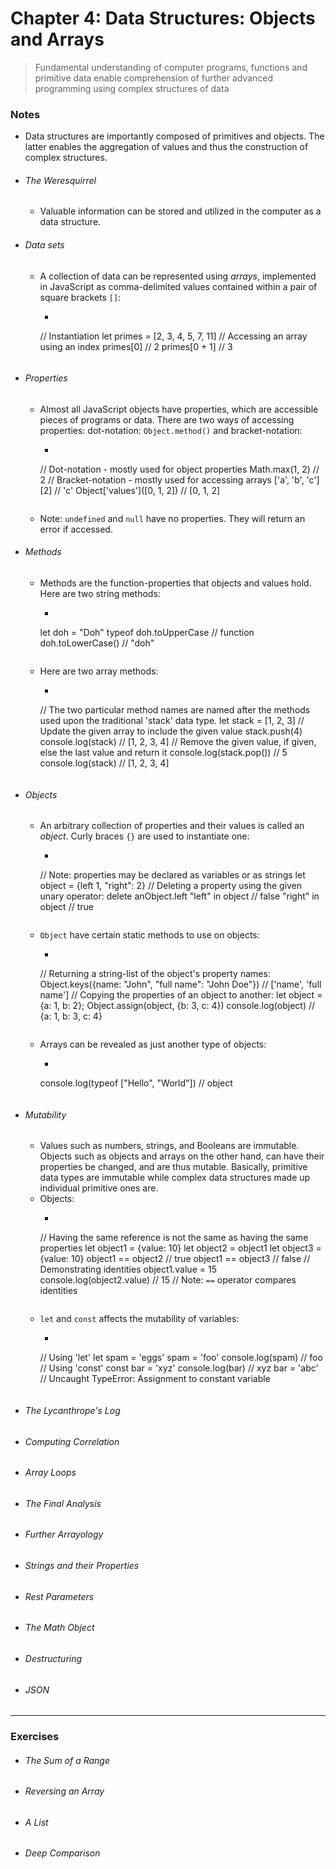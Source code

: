 # Chapter 4: Data Structures: Objects and Arrays
> Fundamental understanding of computer programs, functions and primitive data enable comprehension of further advanced programming using complex structures of data

### Notes
- Data structures are importantly composed of primitives and objects. The latter enables the aggregation of values and thus the construction of complex structures.
- ###### The Weresquirrel
    - Valuable information can be stored and utilized in the computer as a data structure.
- ###### Data sets
    - A collection of data can be represented using *arrays*, implemented in JavaScript as comma-delimited values contained within a pair of square brackets `[]`:
        - ```js
        // Instantiation
        let primes = [2, 3, 4, 5, 7, 11]
        // Accessing an array using an index
        primes[0]  // 2
        primes[0 + 1]  // 3
        ```
- ###### Properties
    - Almost all JavaScript objects have properties, which are accessible pieces of programs or data. There are two ways of accessing properties: dot-notation: `Object.method()` and bracket-notation:
        - ```js
        // Dot-notation - mostly used for object properties
        Math.max(1, 2)  // 2
        // Bracket-notation - mostly used for accessing arrays
        ['a', 'b', 'c'][2]  // 'c'
        Object['values']([0, 1, 2])  // [0, 1, 2]
        ```
    - Note: `undefined` and `null` have no properties. They will return an error if accessed.
- ###### Methods
    - Methods are the function-properties that objects and values hold. Here are two string methods:
        - ```js
        let doh = "Doh"
        typeof doh.toUpperCase  // function
        doh.toLowerCase()  // "doh"
        ```
    - Here are two array methods:
        - ```js
        // The two particular method names are named after the methods used upon the traditional 'stack' data type.
        let stack = [1, 2, 3]
        // Update the given array to include the given value
        stack.push(4)
        console.log(stack)  // [1, 2, 3, 4]
        // Remove the given value, if given, else the last value and return it
        console.log(stack.pop())  // 5
        console.log(stack)  // [1, 2, 3, 4]
        ```
- ###### Objects
    - An arbitrary collection of properties and their values is called an *object*. Curly braces `{}` are used to instantiate one:
        - ```js
        // Note: properties may be declared as variables or as strings
        let object = {left 1, "right": 2}
        // Deleting a property using the given unary operator:
        delete anObject.left
        "left" in object  // false
        "right" in object  // true
        ```
    - `Object` have certain static methods to use on objects:
        - ```js
        // Returning a string-list of the object's property names:
        Object.keys({name: "John", "full name": "John Doe"})  // ['name', 'full name']
        // Copying the properties of an object to another:
        let object = {a: 1, b: 2};
        Object.assign(object, {b: 3, c: 4})
        console.log(object)  // {a: 1, b: 3, c: 4}
        ```
    - Arrays can be revealed as just another type of objects:
        - ```js
        console.log(typeof ["Hello", "World"])  // object
        ```
- ###### Mutability
    - Values such as numbers, strings, and Booleans are immutable. Objects such as objects and arrays on the other hand, can have their properties be changed, and are thus mutable. Basically, primitive data types are immutable while complex data structures made up individual primitive ones are.
    - Objects:
        - ```js
        // Having the same reference is not the same as having the same properties
        let object1 = {value: 10}
        let object2 = object1
        let object3 = {value: 10}
        object1 == object2  // true
        object1 == object3  // false
        // Demonstrating identities
        object1.value = 15
        console.log(object2.value)  // 15
        // Note: `==` operator compares identities
        ```
    - `let` and `const` affects the mutability of variables:
        - ```js
        // Using 'let'
        let spam = 'eggs'
        spam = 'foo'
        console.log(spam)  // foo
        // Using 'const'
        const bar = 'xyz'
        console.log(bar)  // xyz
        bar = 'abc'  // Uncaught TypeError: Assignment to constant variable
        ```
- ###### The Lycanthrope's Log
- ###### Computing Correlation
- ###### Array Loops
- ###### The Final Analysis
- ###### Further Arrayology
- ###### Strings and their Properties
- ###### Rest Parameters
- ###### The Math Object
- ###### Destructuring
- ###### JSON

---
### Exercises
- ###### The Sum of a Range
- ###### Reversing an Array
- ###### A List
- ###### Deep Comparison
